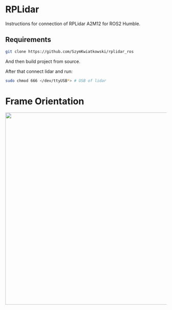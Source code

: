 # RPLidar
Instructions for connection of RPLidar A2M12 for ROS2 Humble.

## Requirements
```bash
git clone https://github.com/SzymKwiatkowski/rplidar_ros
```
And then build project from source.


After that connect lidar and run:
```bash
sudo chmod 666 </dev/ttyUSB*> # USB of lidar
```


Frame Orientation
=====================================================================
<img src="rplidar_A2.png" alt="" height="600"/>
